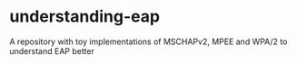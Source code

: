 # understanding-eap
A repository with toy implementations of MSCHAPv2, MPEE and WPA/2 to understand EAP better
